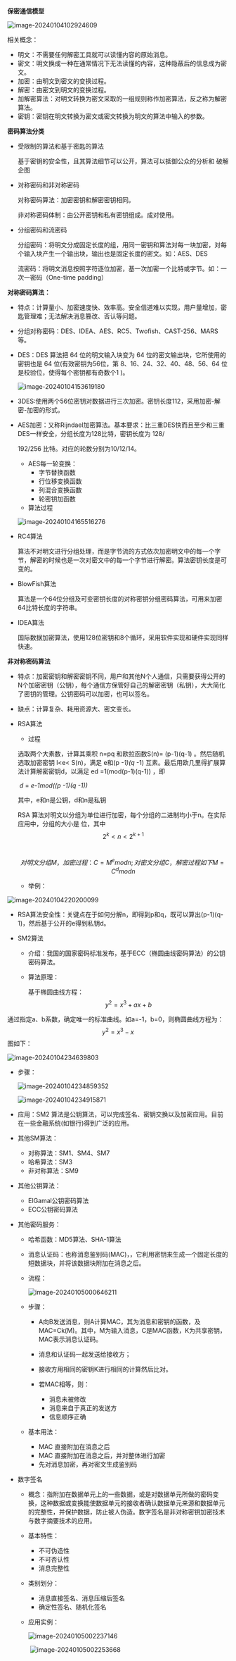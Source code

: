 **保密通信模型**

![image-20240104102924609](..\pic\image-20240104102924609.png)

相关概念：

* 明文：不需要任何解密工具就可以读懂内容的原始消息。
* 密文：明文换成一种在通常情况下无法读懂的内容，这种隐蔽后的信息成为密文。
* 加密：由明文到密文的变换过程。
* 解密：由密文到明文的变换过程。
* 加解密算法：对明文转换为密文采取的一组规则称作加密算法，反之称为解密算法。
* 密钥：密钥在明文转换为密文或密文转换为明文的算法中输入的参数。

**密码算法分类**

* 受限制的算法和基于密匙的算法

  基于密钥的安全性，且其算法细节可以公开，算法可以抵御公众的分析和 破解企图

* 对称密码和非对称密码

  对称密码算法：加密密钥和解密密钥相同。

  非对称密码体制：由公开密钥和私有密钥组成。成对使用。

* 分组密码和流密码

  分组密码：将明文分成固定长度的组，用同一密钥和算法对每一块加密，对每个输入块产生一个输出块，输出也是固定长度的密文。如：AES、DES

  流密码：将明文消息按照字符逐位加密，基一次加密一个比特或字节。如：一次一密码（One-time padding）

**对称密码算法：**

* 特点：计算量小、加密速度快、效率高。安全信道难以实现，用户量增加，密匙管理难；无法解决消息篡改、否认等问题。

* 分组对称密码：DES、IDEA、AES、RC5、Twofish、CAST-256、MARS等。

* DES：DES 算法把 64 位的明文输入块变为 64 位的密文输出块，它所使用的密钥也是 64 位(有效密钥为56位，第 8、16、24、32、40、48、56、64 位是校验位，使得每个密钥都有奇数个1 )。

  ![image-20240104153619180](D:\移动相关\CyberSecurity\pic\image-20240104153619180.png)

* 3DES:使用两个56位密钥对数据进行三次加密。密钥长度112，采用加密-解密-加密的形式。

* AES加密：又称Rijndael加密算法。基本要求：比三重DES快而且至少和三重DES一样安全，分组长度为128比特，密钥长度为 128/

  192/256 比特。对应的轮数分别为10/12/14。

  * AES每一轮变换：
    * 字节替换函数
    * 行位移变换函数
    * 列混合变换函数
    * 轮密钥加函数
  * 算法过程

  ![image-20240104165516276](D:\移动相关\CyberSecurity\pic\image-20240104165516276.png)

* RC4算法

  算法不对明文进行分组处理，而是字节流的方式依次加密明文中的每一个字节，解密的时候也是一次对密文中的每一个字节进行解密。算法密钥长度是可变的。

* BlowFish算法

  算法是一个64位分组及可变密钥长度的对称密钥分组密码算法，可用来加密64比特长度的字符串。

* IDEA算法

  国际数据加密算法，使用128位密钥和8个循环，采用软件实现和硬件实现同样快速。

**非对称密码算法**

* 特点：加密密钥和解密密钥不同，用户和其他N个人通信，只需要获得公开的N个加密密钥（公钥），每个通信方保管好自己的解密密钥（私钥），大大简化了密钥的管理。公钥密码可以加密，也可以签名。

* 缺点：计算复杂、耗用资源大、密文变长。

* RSA算法

  * 过程

  选取两个大素数，计算其乘积 n=pq 和欧拉函数S(n)= (p-1)(q-1) 。然后随机选取加密密钥 l<e< S(n)，满足 e和(p *-1)(q* -1) 互素。最后用欧几里得扩展算法计算解密密钥d，以满足 ed =1(mod(p-1)(q-1)) ，即

  ​                                                            *d* = *e-1mod((p* *-1)(q* *-1))* 

  其中，e和n是公钥，d和n是私钥

  RSA 算法对明文以分组为单位进行加密，每个分组的二进制均小于n。在实际应用中，分组的大小是 位，其中 
  $$
  2^k<n<2^{k+1}
  $$


  ​	
$$
  对明文分组 M，加密过程： C=M^{e}mod n ;
  对密文分组C，解密过程如下 M=C^{d}mod n
$$

  * 举例：

![image-20240104220200099](..\pic\image-20240104220200099.png)

-   RSA算法安全性：关键点在于如何分解n，即得到p和q，既可以算出(p-1)(q-1)，然后基于公开的e得到私钥d。



* SM2算法

  * 介绍：我国的国家密码标准发布，基于ECC（椭圆曲线密码算法）的公钥密码算法。

  * 算法原理：

    基于椭圆曲线方程：
    $$
    y^{2} = x^{3}+ax+b
    $$

通过指定a、b系数，确定唯一的标准曲线。如a=-1，b=0，则椭圆曲线方程为：		
$$
y^{2} = x^{3}-x
$$
图如下：

![image-20240104234639803](../pic/image-20240104234639803.png)

  * 步骤：

    ![image-20240104234859352](..\pic\image-20240104234859352.png)

    ![image-20240104234915871](..\pic\image-20240104234915871.png)

  * 应用：SM2 算法是公钥算法，可以完成签名、密钥交换以及加密应用。目前在一些金融系统(如银行)得到广泛的应用。

  * 其他SM算法：

    * 对称算法：SM1、SM4、SM7
    * 哈希算法：SM3
    * 非对称算法：SM9

* 其他公钥算法：

  * ElGamal公钥密码算法
  * ECC公钥密码算法

* 其他密码服务：

  * 哈希函数：MD5算法、SHA-1算法

  * 消息认证码：也称消息鉴别码(MAC)，，它利用密钥来生成一个固定长度的短数据块，并将该数据块附加在消息之后。

  * 流程：

    ![image-20240105000646211](..\pic\image-20240105000646211.png)

  * 步骤：

    * A向B发送消息，则A计算MAC，其为消息和密钥的函数，及MAC=Ck(M)。其中，M为输入消息，C是MAC函数，K为共享密钥，MAC表示消息认证码。

    * 消息和认证码一起发送给接收方；
    * 接收方用相同的密钥K进行相同的计算然后比对。
    * 若MAC相等，则：
      * 消息未被修改
      * 消息来自于真正的发送方
      * 信息顺序正确

  * 基本用法：

    * MAC 直接附加在消息之后
    * MAC 直接附加在消息之后，并对整体进行加密
    * 先对消息加密，再对密文生成鉴别码

* 数字签名

  * 概念：指附加在数据单元上的一些数据，或是对数据单元所做的密码变换，这种数据或变换能使数据单元的接收者确认数据单元来源和数据单元的完整性，并保护数据，防止被人伪造。数字签名是非对称密钥加密技术与数字摘要技术的应用。

  * 基本特性：

    * 不可伪造性
    * 不可否认性
    * 消息完整性

  * 类别划分：

    * 消息直接签名、消息压缩后签名
    * 确定性签名、随机化签名

  * 应用实例：

    ![image-20240105002237146](..\pic\image-20240105002237146.png)

    ​	![image-20240105002253668](..\pic\image-20240105002253668.png)

  